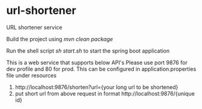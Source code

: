# url-shortener
URL shortener service

Build the project using <i>mvn clean package</i>

Run the shell script <i>sh start.sh</i> to start the spring boot application

This is a web service that supports below API's
Please use port 9876 for dev profile and 80 for prod. This can be configured in application.properties file under resources

1. http://localhost:9876/shorten?url={your long url to be shortened}
2. put short url from above request in format http://localhost:9876/{unique id}

